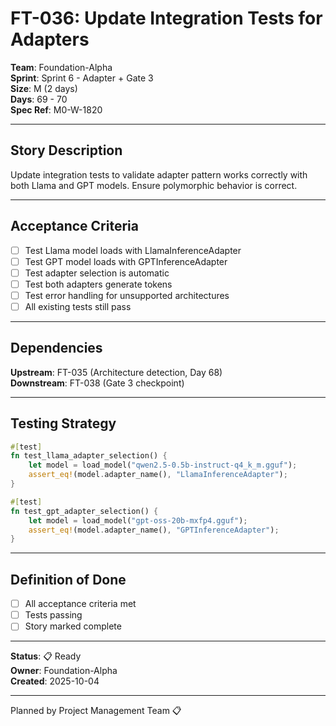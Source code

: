 # FT-036: Update Integration Tests for Adapters

**Team**: Foundation-Alpha  
**Sprint**: Sprint 6 - Adapter + Gate 3  
**Size**: M (2 days)  
**Days**: 69 - 70  
**Spec Ref**: M0-W-1820

---

## Story Description

Update integration tests to validate adapter pattern works correctly with both Llama and GPT models. Ensure polymorphic behavior is correct.

---

## Acceptance Criteria

- [ ] Test Llama model loads with LlamaInferenceAdapter
- [ ] Test GPT model loads with GPTInferenceAdapter
- [ ] Test adapter selection is automatic
- [ ] Test both adapters generate tokens
- [ ] Test error handling for unsupported architectures
- [ ] All existing tests still pass

---

## Dependencies

**Upstream**: FT-035 (Architecture detection, Day 68)  
**Downstream**: FT-038 (Gate 3 checkpoint)

---

## Testing Strategy

```rust
#[test]
fn test_llama_adapter_selection() {
    let model = load_model("qwen2.5-0.5b-instruct-q4_k_m.gguf");
    assert_eq!(model.adapter_name(), "LlamaInferenceAdapter");
}

#[test]
fn test_gpt_adapter_selection() {
    let model = load_model("gpt-oss-20b-mxfp4.gguf");
    assert_eq!(model.adapter_name(), "GPTInferenceAdapter");
}
```

---

## Definition of Done

- [ ] All acceptance criteria met
- [ ] Tests passing
- [ ] Story marked complete

---

**Status**: 📋 Ready  
**Owner**: Foundation-Alpha  
**Created**: 2025-10-04

---
Planned by Project Management Team 📋
